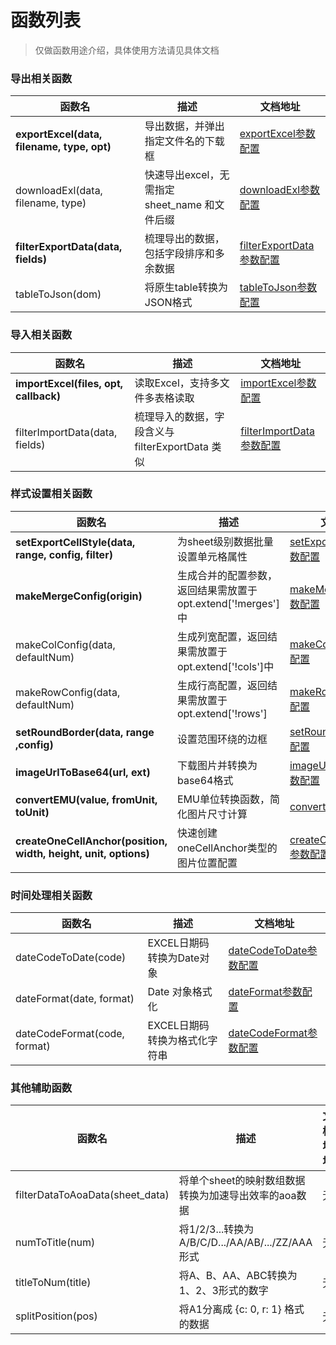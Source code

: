 # 函数列表

> 仅做函数用途介绍，具体使用方法请见具体文档

### 导出相关函数

| 函数名                                     | 描述                                          | 文档地址                                                     |
| ------------------------------------------ | --------------------------------------------- | ------------------------------------------------------------ |
| **exportExcel(data, filename, type, opt)** | 导出数据，并弹出指定文件名的下载框            | [exportExcel参数配置](./导出相关函数.html#exportexcel参数配置) |
| downloadExl(data, filename, type)          | 快速导出excel，无需指定 sheet_name 和文件后缀 | [downloadExl参数配置](./导出相关函数.html#downloadexl参数配置) |
| **filterExportData(data, fields)**         | 梳理导出的数据，包括字段排序和多余数据        | [filterExportData参数配置](./导出相关函数.html#filterexportdata参数配置) |
| tableToJson(dom)                           | 将原生table转换为JSON格式                     | [tableToJson参数配置](./导出相关函数.html#tabletojson参数配置) |

### 导入相关函数

| 函数名                                | 描述                                             | 文档地址                                    |
| ------------------------------------- | ------------------------------------------------ | ------------------------------------------- |
| **importExcel(files, opt, callback)** | 读取Excel，支持多文件多表格读取                  | [importExcel参数配置](./导入相关函数.html#importexcel参数配置) |
| filterImportData(data, fields)        | 梳理导入的数据，字段含义与 filterExportData 类似 | [filterImportData参数配置](./导入相关函数.html#filterimportdata参数配置)                     |

### 样式设置相关函数

| 函数名                                              | 描述                                                        | 文档地址                                                     |
| --------------------------------------------------- | ----------------------------------------------------------- | ------------------------------------------------------------ |
| **setExportCellStyle(data, range, config, filter)** | 为sheet级别数据批量设置单元格属性                           | [setExportCellStyle参数配置](./样式设置相关函数.html#setexportcellstyle参数配置) |
| **makeMergeConfig(origin)**                         | 生成合并的配置参数，返回结果需放置于opt.extend['!merges']中 | [makeMergeConfig参数配置](./样式设置相关函数.html#makemergeconfig参数配置) |
| makeColConfig(data, defaultNum)                     | 生成列宽配置，返回结果需放置于opt.extend['!cols']中         | [makeColConfig参数配置](./样式设置相关函数.html#makecolconfig参数配置) |
| makeRowConfig(data, defaultNum)                     | 生成行高配置，返回结果需放置于opt.extend['!rows']           | [makeRowConfig参数配置](./样式设置相关函数.html#makerowconfig参数配置) |
| **setRoundBorder(data, range ,config)**             | 设置范围环绕的边框                                          | [setRoundBorder参数配置](./样式设置相关函数.html#setroundborder参数配置) |
| **imageUrlToBase64(url, ext)**                      | 下载图片并转换为base64格式                                  | [imageUrlToBase64参数配置](./样式设置相关函数.html#imageurltobase64参数配置) |
| **convertEMU(value, fromUnit, toUnit)**             | EMU单位转换函数，简化图片尺寸计算                           | [convertEMU参数配置](./样式设置相关函数.html#convertemu参数配置) |
| **createOneCellAnchor(position, width, height, unit, options)** | 快速创建oneCellAnchor类型的图片位置配置                     | [createOneCellAnchor参数配置](./样式设置相关函数.html#createonecellanchor参数配置) |

### 时间处理相关函数

| 函数名                       | 描述                          | 文档地址                                                     |
| ---------------------------- | ----------------------------- | ------------------------------------------------------------ |
| dateCodeToDate(code)         | EXCEL日期码转换为Date对象     | [dateCodeToDate参数配置](./EXCEL时间处理函数.html#datecodetodate参数配置) |
| dateFormat(date, format)     | Date 对象格式化               | [dateFormat参数配置](./EXCEL时间处理函数.html#dateformat参数配置) |
| dateCodeFormat(code, format) | EXCEL日期码转换为格式化字符串 | [dateCodeFormat参数配置](./EXCEL时间处理函数.html#datecodeformat参数配置) |

### 其他辅助函数

| 函数名 | 描述 | 文档地址 |
| ------ | ---- | ---- |
| filterDataToAoaData(sheet_data)                     | 将单个sheet的映射数组数据转换为加速导出效率的aoa数据        | 无 |
| numToTitle(num) | 将1/2/3...转换为A/B/C/D.../AA/AB/.../ZZ/AAA形式 | 无 |
| titleToNum(title) | 将A、B、AA、ABC转换为 1、2、3形式的数字 | 无 |
| splitPosition(pos) | 将A1分离成 {c: 0, r: 1} 格式的数据 | 无 |
